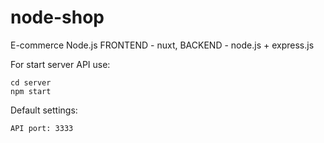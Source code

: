 # node-shop
E-commerce Node.js FRONTEND - nuxt, BACKEND - node.js + express.js

For start server API use: 
```
cd server
npm start
```

Default settings: 

```
API port: 3333
```
